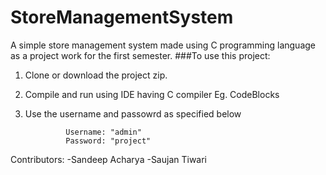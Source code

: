 # StoreManagementSystem
A simple store management system made using C programming language as a project work for the first semester. 
###To use this project:
1. Clone or download the project zip.
2. Compile and run using IDE having C compiler Eg. CodeBlocks
3. Use the username and passowrd as specified below 
                
                Username: "admin"
                Password: "project"

Contributors: 
              -Sandeep Acharya 
              -Saujan Tiwari
           
